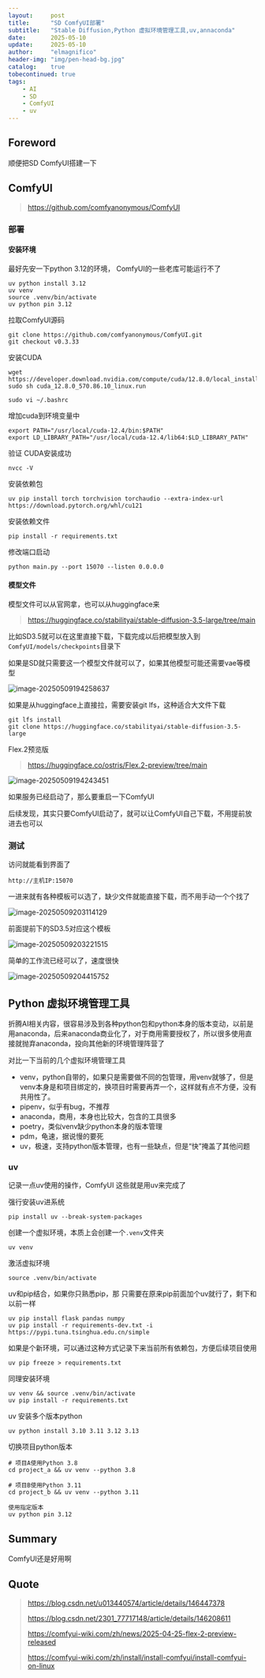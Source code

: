 ```yaml
---
layout:     post
title:      "SD ComfyUI部署"
subtitle:   "Stable Diffusion,Python 虚拟环境管理工具,uv,annaconda"
date:       2025-05-10
update:     2025-05-10
author:     "elmagnifico"
header-img: "img/pen-head-bg.jpg"
catalog:    true
tobecontinued: true
tags:
    - AI
    - SD
    - ComfyUI
    - uv
---
```


## Foreword

顺便把SD ComfyUI搭建一下



## ComfyUI

> https://github.com/comfyanonymous/ComfyUI



### 部署

#### 安装环境

最好先安一下python 3.12的环境， ComfyUI的一些老库可能运行不了

```
uv python install 3.12
uv venv
source .venv/bin/activate
uv python pin 3.12
```

拉取ComfyUI源码

```
git clone https://github.com/comfyanonymous/ComfyUI.git
git checkout v0.3.33
```



安装CUDA

```
wget https://developer.download.nvidia.com/compute/cuda/12.8.0/local_installers/cuda_12.8.0_570.86.10_linux.run
sudo sh cuda_12.8.0_570.86.10_linux.run
```



```
sudo vi ~/.bashrc
```

增加cuda到环境变量中

```
export PATH="/usr/local/cuda-12.4/bin:$PATH"
export LD_LIBRARY_PATH="/usr/local/cuda-12.4/lib64:$LD_LIBRARY_PATH"
```

验证 CUDA安装成功

```
nvcc -V
```



安装依赖包

```
uv pip install torch torchvision torchaudio --extra-index-url https://download.pytorch.org/whl/cu121
```



安装依赖文件

```
pip install -r requirements.txt
```



修改端口启动

```
python main.py --port 15070 --listen 0.0.0.0
```



#### 模型文件

模型文件可以从官网拿，也可以从huggingface来

> https://huggingface.co/stabilityai/stable-diffusion-3.5-large/tree/main

比如SD3.5就可以在这里直接下载，下载完成以后把模型放入到`ComfyUI/models/checkpoints`目录下

如果是SD就只需要这一个模型文件就可以了，如果其他模型可能还需要vae等模型

![image-20250509194258637](https://img.elmagnifico.tech/static/upload/elmagnifico/20250509194258662.png)

如果是从huggingface上直接拉，需要安装git lfs，这种适合大文件下载

```
git lfs install
git clone https://huggingface.co/stabilityai/stable-diffusion-3.5-large
```



Flex.2预览版

> https://huggingface.co/ostris/Flex.2-preview/tree/main

![image-20250509194243451](https://img.elmagnifico.tech/static/upload/elmagnifico/20250509194250529.png)

如果服务已经启动了，那么要重启一下ComfyUI



后续发现，其实只要ComfyUI启动了，就可以让ComfyUI自己下载，不用提前放进去也可以



### 测试

访问就能看到界面了

```
http://主机IP:15070
```

一进来就有各种模板可以选了，缺少文件就能直接下载，而不用手动一个个找了

![image-20250509203114129](https://img.elmagnifico.tech/static/upload/elmagnifico/20250509203114327.png)

前面提前下的SD3.5对应这个模板

![image-20250509203221515](https://img.elmagnifico.tech/static/upload/elmagnifico/20250509203221539.png)

简单的工作流已经可以了，速度很快

![image-20250509204415752](https://img.elmagnifico.tech/static/upload/elmagnifico/20250509204415815.png)

## Python 虚拟环境管理工具

折腾AI相关内容，很容易涉及到各种python包和python本身的版本变动，以前是用anaconda，后来anaconda商业化了，对于商用需要授权了，所以很多使用直接就抛弃anaconda，投向其他新的环境管理阵营了

对比一下当前的几个虚拟环境管理工具

- venv，python自带的，如果只是需要做不同的包管理，用venv就够了，但是venv本身是和项目绑定的，换项目时需要再弄一个，这样就有点不方便，没有共用性了。
- pipenv，似乎有bug，不推荐
- anaconda，商用，本身也比较大，包含的工具很多
- poetry，类似venv缺少python本身的版本管理
- pdm，龟速，据说慢的要死
- uv，极速，支持python版本管理，也有一些缺点，但是“快”掩盖了其他问题



### uv

记录一点uv使用的操作，ComfyUI 这些就是用uv来完成了



强行安装uv进系统

```
pip install uv --break-system-packages
```



创建一个虚拟环境，本质上会创建一个`.venv`文件夹

```
uv venv
```

激活虚拟环境

```
source .venv/bin/activate
```



uv和pip结合，如果你只熟悉pip，那 只需要在原来pip前面加个uv就行了，剩下和以前一样

```
uv pip install flask pandas numpy
uv pip install -r requirements-dev.txt -i https://pypi.tuna.tsinghua.edu.cn/simple
```



如果是个新环境，可以通过这种方式记录下来当前所有依赖包，方便后续项目使用

```
uv pip freeze > requirements.txt
```

同理安装环境

```
uv venv && source .venv/bin/activate
uv pip install -r requirements.txt
```



uv 安装多个版本python

```
uv python install 3.10 3.11 3.12 3.13
```



切换项目python版本

```
# 项目A使用Python 3.8
cd project_a && uv venv --python 3.8

# 项目B使用Python 3.11 
cd project_b && uv venv --python 3.11

使用指定版本
uv python pin 3.12
```



## Summary

ComfyUI还是好用啊



## Quote

> https://blog.csdn.net/u013440574/article/details/146447378
>
> https://blog.csdn.net/2301_77717148/article/details/146208611
>
> https://comfyui-wiki.com/zh/news/2025-04-25-flex-2-preview-released
>
> https://comfyui-wiki.com/zh/install/install-comfyui/install-comfyui-on-linux
